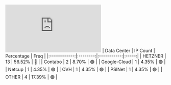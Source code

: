 ![Diagramm](https://github.com/obajay/StateSync-snapshots/blob/main/Projects/Hypersign/1/README.md)
| Data Center | IP Count | Percentage | Freq |
|:------------:|:--------:|:-----------:|:-----:|
| HETZNER | 13 | 56.52% | 🔴 |
| Contabo | 2 | 8.70% | 🟢 |
| Google-Cloud | 1 | 4.35% | 🟢 |
| Netcup | 1 | 4.35% | 🟢 |
| OVH | 1 | 4.35% | 🟢 |
| PSINet | 1 | 4.35% | 🟢 |
| OTHER | 4 | 17.39% | 🟢 |